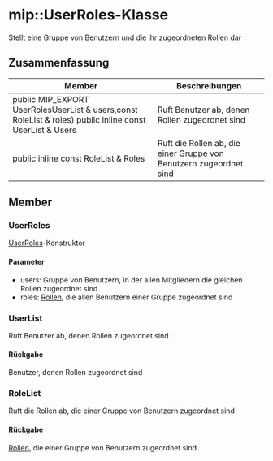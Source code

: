 # <a name="class-mipuserroles"></a>mip::UserRoles-Klasse 
Stellt eine Gruppe von Benutzern und die ihr zugeordneten Rollen dar
## <a name="summary"></a>Zusammenfassung
 Member                        | Beschreibungen                                
--------------------------------|---------------------------------------------
public MIP_EXPORT UserRolesUserList & users,const RoleList & roles) public inline const UserList & Users | Ruft Benutzer ab, denen Rollen zugeordnet sind
public inline const RoleList & Roles | Ruft die Rollen ab, die einer Gruppe von Benutzern zugeordnet sind
## <a name="members"></a>Member
### <a name="userroles"></a>UserRoles
[UserRoles](#classmip_1_1_user_roles)-Konstruktor
#### <a name="parameters"></a>Parameter
* users: Gruppe von Benutzern, in der allen Mitgliedern die gleichen Rollen zugeordnet sind 
* roles: [Rollen](#classmip_1_1_roles), die allen Benutzern einer Gruppe zugeordnet sind
### <a name="userlist"></a>UserList
Ruft Benutzer ab, denen Rollen zugeordnet sind
#### <a name="returns"></a>Rückgabe
Benutzer, denen Rollen zugeordnet sind
### <a name="rolelist"></a>RoleList
Ruft die Rollen ab, die einer Gruppe von Benutzern zugeordnet sind
#### <a name="returns"></a>Rückgabe
[Rollen](#classmip_1_1_roles), die einer Gruppe von Benutzern zugeordnet sind